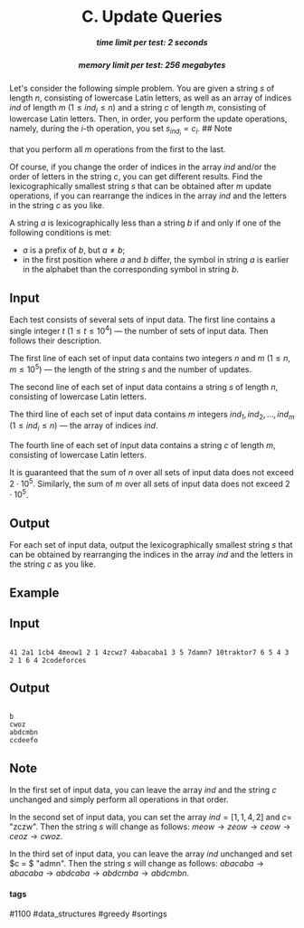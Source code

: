<h1 style='text-align: center;'> C. Update Queries</h1>

<h5 style='text-align: center;'>time limit per test: 2 seconds</h5>
<h5 style='text-align: center;'>memory limit per test: 256 megabytes</h5>

Let's consider the following simple problem. You are given a string $s$ of length $n$, consisting of lowercase Latin letters, as well as an array of indices $ind$ of length $m$ ($1 \leq ind_i \leq n$) and a string $c$ of length $m$, consisting of lowercase Latin letters. Then, in order, you perform the update operations, namely, during the $i$-th operation, you set $s_{ind_i} = c_i$. ## Note

 that you perform all $m$ operations from the first to the last.

Of course, if you change the order of indices in the array $ind$ and/or the order of letters in the string $c$, you can get different results. Find the lexicographically smallest string $s$ that can be obtained after $m$ update operations, if you can rearrange the indices in the array $ind$ and the letters in the string $c$ as you like.

A string $a$ is lexicographically less than a string $b$ if and only if one of the following conditions is met:

* $a$ is a prefix of $b$, but $a \neq b$;
* in the first position where $a$ and $b$ differ, the symbol in string $a$ is earlier in the alphabet than the corresponding symbol in string $b$.
## Input

Each test consists of several sets of input data. The first line contains a single integer $t$ ($1 \leq t \leq 10^4$) — the number of sets of input data. Then follows their description.

The first line of each set of input data contains two integers $n$ and $m$ ($1 \leq n, m \leq 10^5$) — the length of the string $s$ and the number of updates.

The second line of each set of input data contains a string $s$ of length $n$, consisting of lowercase Latin letters.

The third line of each set of input data contains $m$ integers $ind_1, ind_2, \ldots, ind_m$ ($1 \leq ind_i \leq n$) — the array of indices $ind$.

The fourth line of each set of input data contains a string $c$ of length $m$, consisting of lowercase Latin letters.

It is guaranteed that the sum of $n$ over all sets of input data does not exceed $2 \cdot 10^5$. Similarly, the sum of $m$ over all sets of input data does not exceed $2 \cdot 10^5$.

## Output

For each set of input data, output the lexicographically smallest string $s$ that can be obtained by rearranging the indices in the array $ind$ and the letters in the string $c$ as you like.

## Example

## Input


```

41 2a1 1cb4 4meow1 2 1 4zcwz7 4abacaba1 3 5 7damn7 10traktor7 6 5 4 3 2 1 6 4 2codeforces
```
## Output


```

b
cwoz
abdcmbn
ccdeefo

```
## Note

In the first set of input data, you can leave the array $ind$ and the string $c$ unchanged and simply perform all operations in that order.

In the second set of input data, you can set the array $ind = [1, 1, 4, 2]$ and $c =$ "zczw". Then the string $s$ will change as follows: $meow \rightarrow zeow \rightarrow ceow \rightarrow ceoz \rightarrow cwoz$.

In the third set of input data, you can leave the array $ind$ unchanged and set $c = $ "admn". Then the string $s$ will change as follows: $abacaba \rightarrow abacaba \rightarrow abdcaba \rightarrow abdcmba \rightarrow abdcmbn$.



#### tags 

#1100 #data_structures #greedy #sortings 
